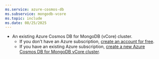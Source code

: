 ```yaml
---
ms.service: azure-cosmos-db
ms.subservice: mongodb-vcore
ms.topic: include
ms.date: 08/25/2025
---
```


- An existing Azure Cosmos DB for MongoDB (vCore) cluster.
    - If you don't have an Azure subscription, [create an account for free](https://azure.microsoft.com/free).
    - If you have an existing Azure subscription, [create a new Azure Cosmos DB for MongoDB vCore cluster](./../quickstart-portal.md).
